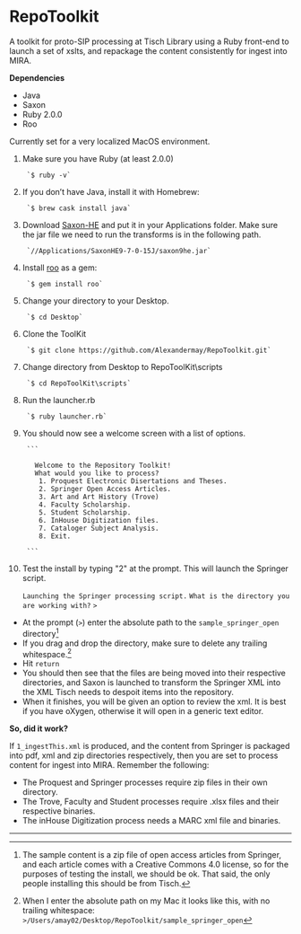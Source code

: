 # RepoToolkit
A toolkit for proto-SIP processing at Tisch Library using a Ruby front-end to launch a set of xslts, and repackage the content consistently for ingest into MIRA.

**Dependencies**
* Java
* Saxon
* Ruby 2.0.0
* Roo

Currently set for a very localized MacOS environment.

1. Make sure you have Ruby (at least 2.0.0)

        `$ ruby -v` 
 
2. If you don’t have Java, install it with Homebrew:

        `$ brew cask install java`

3. Download [Saxon-HE](http://www.saxonica.com/download/opensource.xml) and put it in your Applications folder. Make sure the jar file we need to run the transforms is in the following path.

        `//Applications/SaxonHE9-7-0-15J/saxon9he.jar`

4. Install [roo](https://github.com/roo-rb/roo) as a gem:

        `$ gem install roo`
        
5. Change your directory to your Desktop.

        `$ cd Desktop`
        
6. Clone the ToolKit

        `$ git clone https://github.com/Alexandermay/RepoToolkit.git`
 
7. Change directory from Desktop to RepoToolKit\scripts

        `$ cd RepoToolKit\scripts`
        		  
8. Run the launcher.rb

        `$ ruby launcher.rb`

9. You should now see a welcome screen with a list of options.

        ```
        
          Welcome to the Repository Toolkit!
          What would you like to process?
           1. Proquest Electronic Disertations and Theses.
           2. Springer Open Access Articles.
           3. Art and Art History (Trove)
           4. Faculty Scholarship. 
           5. Student Scholarship.
           6. InHouse Digitization files.
           7. Cataloger Subject Analysis.
           8. Exit.
            
        ```        

10.   Test the install by typing "2" at the prompt.  This will launch the Springer script.

        `Launching the Springer processing script.`
        `What is the directory you are working with?`
        `>`

+   At the prompt (`>`) enter the absolute path to the `sample_springer_open` directory[^1]
+   If you drag and drop the directory, make sure to delete any trailing whitespace.[^2] 
+   Hit `return`
+ You should then see that the files are being moved into their respective directories, and Saxon is launched to transform the Springer XML into the XML Tisch needs to despoit items into the repository.
+ When it finishes, you will be given an option to review the xml.  It is best if you have oXygen, otherwise it will open in a generic text editor.

**So, did it work?**

If `1_ingestThis.xml` is produced, and the content from Springer is packaged into pdf, xml and zip directories respectively, then you are set to process content for ingest into MIRA.  Remember the following:
+ The Proquest and Springer processes require zip files in their own directory.
+ The Trove, Faculty and Student processes require .xlsx files and their respective binaries.
+ The inHouse Digitization process needs a MARC xml file and binaries.


---

[^1]: The sample content is a zip file of open access articles from Springer, and each article comes with a Creative Commons 4.0 license, so for the purposes of testing the install, we should be ok. That said, the only people installing this should be from Tisch.

[^2]: When I enter the absolute path on my Mac it looks like this, with no trailing whitespace: 
            `>/Users/amay02/Desktop/RepoToolkit/sample_springer_open`


        


